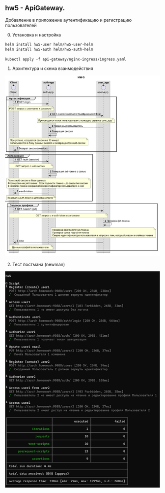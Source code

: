 ## hw5 - ApiGateway.
Добавление в приложение аутентификацию и регистрацию пользователей 

0. Установка и настройка
```
helm install hw5-user helm/hw5-user-helm
helm install hw5-auth helm/hw5-auth-helm

kubectl apply -f api-gateway/nginx-ingress/ingress.yaml
```

1. Архитектура и схема взаимодействия

![скриншот](pic/schema.jpg)


2. Тест постмана (newman)

![скриншот](pic/newman_hw5.jpg)
